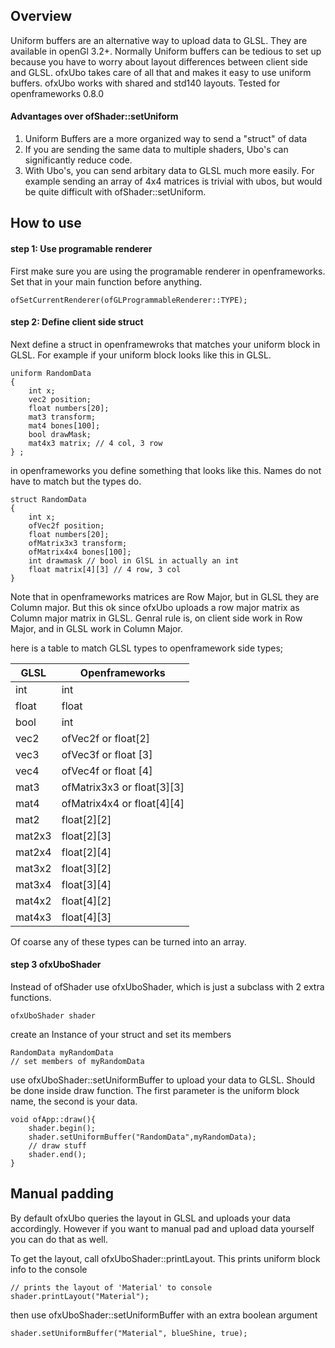 ## Overview
Uniform buffers are an alternative way to upload data to GLSL. They are available in openGl 3.2+. Normally Uniform buffers can be tedious to set up because you have to worry about layout differences between client side and GLSL. ofxUbo takes care of all that and makes it easy to use uniform buffers. ofxUbo works with shared and std140 layouts. Tested for openframeworks 0.8.0

#### Advantages over ofShader::setUniform
1. Uniform Buffers are a more organized way to send a "struct" of data
2. If you are sending the same data to multiple shaders, Ubo's can significantly reduce code.
3. With Ubo's, you can send arbitary data to GLSL much more easily. For example sending an array of 4x4 matrices is trivial with ubos, but would be quite difficult with ofShader::setUniform.


## How to use

#### step 1: Use programable renderer

First make sure you are using the programable renderer in openframeworks. Set that in your main function before anything.

```
ofSetCurrentRenderer(ofGLProgrammableRenderer::TYPE);
``` 
#### step 2: Define client side struct

Next define a struct in openframewroks that matches your uniform block in GLSL. For example if your uniform block looks like this in GLSL.

```
uniform RandomData
{
	int x;
	vec2 position;
	float numbers[20];
	mat3 transform;
	mat4 bones[100];
	bool drawMask;
	mat4x3 matrix; // 4 col, 3 row
} ;
``` 

in openframeworks you define something that looks like this. Names do not have to match but the types do.

```
struct RandomData
{
	int x;
	ofVec2f position;
	float numbers[20];
	ofMatrix3x3 transform;
	ofMatrix4x4 bones[100];
	int drawmask // bool in GlSL in actually an int 
	float matrix[4][3] // 4 row, 3 col
}
```
Note that in openframeworks matrices are Row Major, but in GLSL they are Column major. But this ok since ofxUbo uploads a row major matrix as Column major matrix in GLSL. Genral rule is, on client side work in Row Major, and in GLSL work in Column Major.

here is a table to match GLSL types to openframework side types;

GLSL         | Openframeworks| 
------------ | ------------- | 
int			 | int  			|
float       | float	|
bool|int
vec2|ofVec2f or float[2]
vec3| ofVec3f or float [3]
vec4| ofVec4f or float [4]
mat3|ofMatrix3x3 or float[3][3]|
mat4 | ofMatrix4x4 or float[4][4]|
mat2|float[2][2]
mat2x3|float[2][3]
mat2x4|float[2][4]
mat3x2|float[3][2]
mat3x4|float[3][4]
mat4x2|float[4][2]
mat4x3|float[4][3]

Of coarse any of these types can be turned into an array.

#### step 3 ofxUboShader

Instead of ofShader use ofxUboShader, which is just a subclass with 2 extra functions.

```
ofxUboShader shader

```
create an Instance of your struct and set its members

```
RandomData myRandomData
// set members of myRandomData
```

use ofxUboShader::setUniformBuffer to upload your data to GLSL. Should be done inside draw function. The first parameter is the uniform block name, the second is your data.

```
void ofApp::draw(){
	shader.begin();
	shader.setUniformBuffer("RandomData",myRandomData);
	// draw stuff
	shader.end();    
}

```


## Manual padding
By default ofxUbo queries the layout in GLSL and uploads your data accordingly. However if you want to manual pad and upload data yourself you can do that as well.

To get the layout, call ofxUboShader::printLayout. This prints uniform block info to the console

```
// prints the layout of 'Material' to console
shader.printLayout("Material");
```
then use ofxUboShader::setUniformBuffer with an extra boolean argument

```
shader.setUniformBuffer("Material", blueShine, true);

```



    							



 

